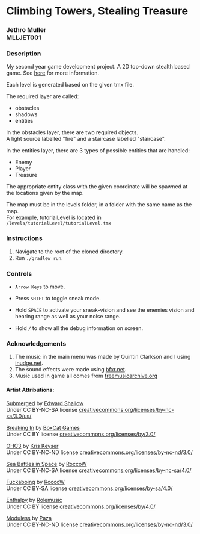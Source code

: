 # Climbing Towers, Stealing Treasure

<h3>Jethro Muller<br>
MLLJET001</h3>

### Description

My second year game development project. A 2D top-down stealth based game.
See [here](jethromuller.co.za/projects/game-development/second-year/ctst/) for more information.

Each level is generated based on the given tmx file.

The required layer are called:

* obstacles
* shadows
* entities

In the obstacles layer, there are two required objects.  
A light source labelled "fire" and a staircase labelled "staircase".

In the entities layer, there are 3 types of possible entities that are handled:

* Enemy
* Player
* Treasure

The appropriate entity class with the given coordinate will be spawned at the locations given by 
the map.

The map must be in the levels folder, in a folder with the same name as the map.  
For example, tutorialLevel is located in `/levels/tutorialLevel/tutorialLevel.tmx`

### Instructions

1. Navigate to the root of the cloned directory.
2. Run `./gradlew run`.


### Controls

* `Arrow Keys` to move.
* Press `SHIFT` to toggle sneak mode.
* Hold `SPACE` to activate your sneak-vision and see the enemies vision and hearing range as well 
as your noise range.

* Hold `/` to show all the debug information on screen.

### Acknowledgements

1. The music in the main menu was made by Quintin Clarkson and I using [inudge.net](http://inudge.net/).
2. The sound effects were made using [bfxr.net](http://www.bfxr.net/).
3. Music used in game all comes from [freemusicarchive.org](freemusicarchive.org)

#### Artist Attributions:

[Submerged](http://freemusicarchive.org/music/Edward_Shallow/Dodecaheadroom/Edward_Shallow_-_Dodecaheadroom_-_03_Submerged) by [Edward Shallow](http://freemusicarchive.org/music/Edward_Shallow/)  
Under CC BY-NC-SA license [creativecommons.org/licenses/by-nc-sa/3.0/us/](http://creativecommons.org/licenses/by-nc-sa/3.0/us/)

[Breaking In](http://freemusicarchive.org/music/BoxCat_Games/Nameless_the_Hackers_RPG_Soundtrack/BoxCat_Games_-_Nameless-_the_Hackers_RPG_Soundtrack_-_01_Breaking_In) by [BoxCat Games](http://freemusicarchive.org/music/BoxCat_Games/)  
Under CC BY license [creativecommons.org/licenses/by/3.0/](http://creativecommons.org/licenses/by/3.0/)

[OHC3](http://freemusicarchive.org/music/Kris_Keyser/Kris_Keyser/8bp130-04-kris_keyser-ohc3) by [Kris Keyser](http://freemusicarchive.org/music/Kris_Keyser/Kris_Keyser/)  
Under CC BY-NC-ND license [creativecommons.org/licenses/by-nc-nd/3.0/](http://creativecommons.org/licenses/by-nc-nd/3.0/)

[Sea Battles in Space](http://freemusicarchive.org/music/RoccoW/~/RoccoW_-_Sea_Battles_in_Space) by [RoccoW](http://freemusicarchive.org/music/RoccoW/)  
Under CC BY-NC-SA license [creativecommons.org/licenses/by-nc-sa/4.0/](http://creativecommons.org/licenses/by-nc-sa/4.0/)

[Fuckaboing](http://freemusicarchive.org/music/RoccoW/~/RoccoW_-_Fuckaboing) by [RoccoW](http://freemusicarchive.org/music/RoccoW/)  
Under CC BY-SA license [creativecommons.org/licenses/by-sa/4.0/](http://creativecommons.org/licenses/by-sa/4.0/)

[Enthalpy](http://freemusicarchive.org/music/Rolemusic/~/03_rolemusic_-_enthalpy) by [Rolemusic](http://freemusicarchive.org/music/Rolemusic/)  
Under CC BY license [creativecommons.org/licenses/by/4.0/](http://creativecommons.org/licenses/by/4.0/)

[Moduless](http://freemusicarchive.org/music/Paza/The_Slaphappy_Bee_III_EP/Moduless) by [Paza](http://freemusicarchive.org/music/Paza/)  
Under CC BY-NC-ND license [creativecommons.org/licenses/by-nc-nd/3.0/](http://creativecommons.org/licenses/by-nc-nd/3.0/)
